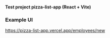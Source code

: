 ####  Test project pizza-list-app (React + Vite)

### Example UI
https://pizza-list-app.vercel.app/employees/new
